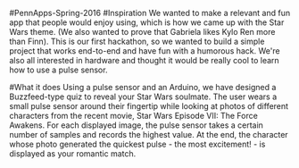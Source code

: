 #PennApps-Spring-2016
#Inspiration
We wanted to make a relevant and fun app that people would enjoy using,
which is how we came up with the Star Wars theme. (We also wanted to
prove that Gabriela likes Kylo Ren more than Finn). This is our first
hackathon, so we wanted to build a simple project that works end-to-end
and have fun with a humorous hack. We're also all interested in
hardware and thought it would be really cool to learn how to use a
pulse sensor.
 
#What it does
Using a pulse sensor and an Arduino, we have designed a Buzzfeed-type quiz
to reveal your Star Wars soulmate. The user wears a small pulse sensor
around their fingertip while looking at photos of different characters
from the recent movie, Star Wars Episode VII: The Force Awakens. For each
displayed image, the pulse sensor takes a certain number of samples and
records the highest value. At the end, the character whose photo generated
the quickest pulse - the most excitement! - is displayed as your romantic
match.

